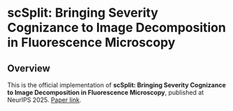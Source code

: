 # scSplit: Bringing Severity Cognizance to Image Decomposition in Fluorescence Microscopy

## Overview

This is the official implementation of **scSplit: Bringing Severity Cognizance to Image Decomposition in Fluorescence Microscopy**, published at NeurIPS 2025. [Paper link](https://arxiv.org/abs/2503.22983).